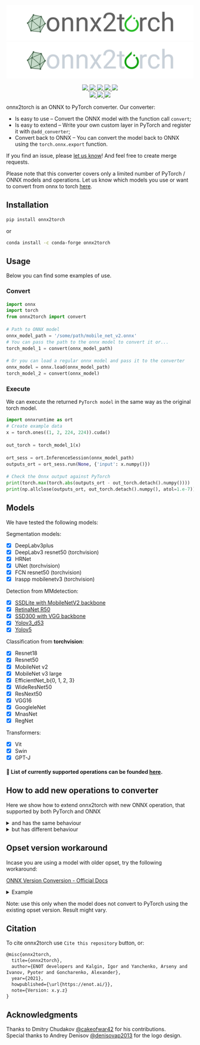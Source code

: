 <div align="center">
  <img src="assets/logo/onnx2torch_light.png#gh-light-mode-only">
  <img src="assets/logo/onnx2torch_dark.png#gh-dark-mode-only">
</div>

<p align="center">
    <a href="https://pypi.org/project/onnx2torch">
        <img src="https://badgen.net/pypi/v/onnx2torch" />
    </a>
    <a href="https://anaconda.org/conda-forge/onnx2torch">
        <img src="https://img.shields.io/conda/vn/conda-forge/onnx2torch" />
    </a>
    <a href="https://pypi.org/project/onnx2torch">
        <img src="https://img.shields.io/github/license/ENOT-AutoDL/onnx2torch?color=blue" />
    </a>
    <a href="https://pypi.org/project/onnx2torch">
        <img src="https://img.shields.io/pypi/dm/onnx2torch?color=blue" />
    </a>
    <a href="https://github.com/ENOT-AutoDL/onnx2torch/stargazers">
        <img src="https://img.shields.io/github/stars/ENOT-AutoDL/onnx2torch.svg?style=social&label=Star&maxAge=2592000" />
    </a>
    <br>
    <a href="https://github.com/psf/black">
        <img src="https://img.shields.io/badge/code%20style-black-black?color=blue" />
    </a>
    <a href="https://github.com/pre-commit/pre-commit">
        <img src="https://img.shields.io/badge/pre--commit-enabled-blue?logo=pre-commit" />
    </a>
    <a href="https://conventionalcommits.org">
        <img src="https://img.shields.io/badge/Conventional%20Commits-1.0.0-%23FE5196?logo=conventionalcommits&logoColor=white&color=blue" />
    </a>
</p>

onnx2torch is an ONNX to PyTorch converter.
Our converter:
* Is easy to use – Convert the ONNX model with the function call ``convert``;
* Is easy to extend – Write your own custom layer in PyTorch and register it with ``@add_converter``;
* Convert back to ONNX – You can convert the model back to ONNX using the ``torch.onnx.export`` function.

If you find an issue, please [let us know](https://github.com/ENOT-AutoDL/onnx2torch/issues)! And feel free to create merge requests.

Please note that this converter covers only a limited number of PyTorch / ONNX models and operations.
Let us know which models you use or want to convert from onnx to torch [here](https://github.com/ENOT-AutoDL/onnx2torch/discussions).

## Installation

```bash
pip install onnx2torch
```
or
```bash
conda install -c conda-forge onnx2torch
```

## Usage

Below you can find some examples of use.

### Convert

```python
import onnx
import torch
from onnx2torch import convert

# Path to ONNX model
onnx_model_path = '/some/path/mobile_net_v2.onnx'
# You can pass the path to the onnx model to convert it or...
torch_model_1 = convert(onnx_model_path)

# Or you can load a regular onnx model and pass it to the converter
onnx_model = onnx.load(onnx_model_path)
torch_model_2 = convert(onnx_model)
```

### Execute

We can execute the returned ``PyTorch model`` in the same way as the original torch model.

```python
import onnxruntime as ort
# Create example data
x = torch.ones((1, 2, 224, 224)).cuda()

out_torch = torch_model_1(x)

ort_sess = ort.InferenceSession(onnx_model_path)
outputs_ort = ort_sess.run(None, {'input': x.numpy()})

# Check the Onnx output against PyTorch
print(torch.max(torch.abs(outputs_ort - out_torch.detach().numpy())))
print(np.allclose(outputs_ort, out_torch.detach().numpy(), atol=1.e-7))
```

## Models

We have tested the following models:

Segmentation models:
- [x] DeepLabv3plus
- [x] DeepLabv3 resnet50 (torchvision)
- [x] HRNet
- [x] UNet (torchvision)
- [x] FCN resnet50 (torchvision)
- [x] lraspp mobilenetv3 (torchvision)

Detection  from MMdetection:
- [x] [SSDLite with MobileNetV2 backbone](https://github.com/open-mmlab/mmdetection)
- [x] [RetinaNet R50](https://github.com/open-mmlab/mmdetection)
- [x] [SSD300 with VGG backbone](https://github.com/open-mmlab/mmdetection)
- [x] [Yolov3_d53](https://github.com/open-mmlab/mmdetection)
- [x] [Yolov5](https://github.com/ultralytics/yolov5)

Classification from __torchvision__:
- [x] Resnet18
- [x] Resnet50
- [x] MobileNet v2
- [x] MobileNet v3 large
- [x] EfficientNet_b{0, 1, 2, 3}
- [x] WideResNet50
- [x] ResNext50
- [x] VGG16
- [x] GoogleleNet
- [x] MnasNet
- [x] RegNet

Transformers:
- [x] Vit
- [x] Swin
- [x] GPT-J

#### :page_facing_up: List of currently supported operations can be founded [here](operators.md).

## How to add new operations to converter

Here we show how to extend onnx2torch with new ONNX operation, that supported by both PyTorch and ONNX
<details>
<summary>and has the same behaviour</summary>

An example of such a module is [Relu](./onnx2torch/node_converters/activations.py)

```python
@add_converter(operation_type='Relu', version=6)
@add_converter(operation_type='Relu', version=13)
@add_converter(operation_type='Relu', version=14)
def _(node: OnnxNode, graph: OnnxGraph) -> OperationConverterResult:
    return OperationConverterResult(
        torch_module=nn.ReLU(),
        onnx_mapping=onnx_mapping_from_node(node=node),
    )
```

Here we have registered an operation named ``Relu`` for opset versions 6, 13, 14.
Note that the ``torch_module`` argument in ``OperationConverterResult`` must be a torch.nn.Module, not just a callable object!
If Operation's behaviour differs from one opset version to another, you should implement it separately.
</details>

<details>
<summary>but has different behaviour</summary>

An example of such a module is [ScatterND](./onnx2torch/node_converters/scatter_nd.py)

```python
# It is recommended to use Enum for string ONNX attributes.
class ReductionOnnxAttr(Enum):
    NONE = 'none'
    ADD = 'add'
    MUL = 'mul'


class OnnxScatterND(nn.Module, OnnxToTorchModuleWithCustomExport):
    def __init__(self, reduction: ReductionOnnxAttr):
        super().__init__()
        self._reduction = reduction

    # The following method should return ONNX attributes with their values as a dictionary.
    # The number of attributes, their names and values depend on opset version;
    # method should return correct set of attributes.
    # Note: add type-postfix for each key: reduction -> reduction_s, where s means "string".
    def _onnx_attrs(self, opset_version: int) -> Dict[str, Any]:
        onnx_attrs: Dict[str, Any] = {}

        # Here we handle opset versions < 16 where there is no "reduction" attribute.
        if opset_version < 16:
            if self._reduction != ReductionOnnxAttr.NONE:
                raise ValueError(
                    'ScatterND from opset < 16 does not support'
                    f'reduction attribute != {ReductionOnnxAttr.NONE.value},'
                    f'got {self._reduction.value}'
                )
            return onnx_attrs

        onnx_attrs['reduction_s'] = self._reduction.value
        return onnx_attrs

    def forward(
        self,
        data: torch.Tensor,
        indices: torch.Tensor,
        updates: torch.Tensor,
    ) -> torch.Tensor:
        def _forward():
            # ScatterND forward implementation...
            return output

        if torch.onnx.is_in_onnx_export():
            # Please follow our convention, args consists of:
            # forward function, operation type, operation inputs, operation attributes.
            onnx_attrs = self._onnx_attrs(opset_version=get_onnx_version())
            return DefaultExportToOnnx.export(_forward, 'ScatterND', data, indices, updates, onnx_attrs)

        return _forward()


@add_converter(operation_type='ScatterND', version=11)
@add_converter(operation_type='ScatterND', version=13)
@add_converter(operation_type='ScatterND', version=16)
def _(node: OnnxNode, graph: OnnxGraph) -> OperationConverterResult:
    node_attributes = node.attributes
    reduction = ReductionOnnxAttr(node_attributes.get('reduction', 'none'))
    return OperationConverterResult(
        torch_module=OnnxScatterND(reduction=reduction),
        onnx_mapping=onnx_mapping_from_node(node=node),
    )
```
Here we have used a trick to convert the model from torch back to ONNX by defining the custom ``_ScatterNDExportToOnnx``.
</details>

## Opset version workaround

Incase you are using a model with older opset, try the following workaround:

[ONNX Version Conversion - Official Docs](https://github.com/onnx/onnx/blob/main/docs/PythonAPIOverview.md#converting-version-of-an-onnx-model-within-default-domain-aionnx)

<details>
<summary>Example</summary>

```python
import onnx
from onnx import version_converter
import torch
from onnx2torch import convert

# Load the ONNX model.
model = onnx.load('model.onnx')
# Convert the model to the target version.
target_version = 13
converted_model = version_converter.convert_version(model, target_version)
# Convert to torch.
torch_model = convert(converted_model)
torch.save(torch_model, 'model.pt')
```

</details>

Note: use this only when the model does not convert to PyTorch using the existing opset version. Result might vary.

## Citation

To cite onnx2torch use `Cite this repository` button, or:
```
@misc{onnx2torch,
  title={onnx2torch},
  author={ENOT developers and Kalgin, Igor and Yanchenko, Arseny and Ivanov, Pyoter and Goncharenko, Alexander},
  year={2021},
  howpublished={\url{https://enot.ai/}},
  note={Version: x.y.z}
}
```

## Acknowledgments

Thanks to Dmitry Chudakov [@cakeofwar42](https://github.com/cakeofwar42) for his contributions.\
Special thanks to Andrey Denisov [@denisovap2013](https://github.com/denisovap2013) for the logo design.
